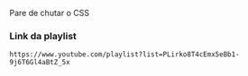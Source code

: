 Pare de chutar o CSS

### Link da playlist

```
https://www.youtube.com/playlist?list=PLirko8T4cEmx5eBb1-9j6T6Gl4aBtZ_5x
```
